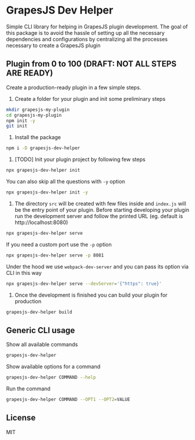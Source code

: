 # GrapesJS Dev Helper

Simple CLI library for helping in GrapesJS plugin development.
The goal of this package is to avoid the hassle of setting up all the necessary dependencies and configurations by centralizing all the processes necessary to create a GrapesJS plugin





## Plugin from 0 to 100 (DRAFT: NOT ALL STEPS ARE READY)

Create a production-ready plugin in a few simple steps.

1. Create a folder for your plugin and init some preliminary steps

```sh
mkdir grapesjs-my-plugin
cd grapesjs-my-plugin
npm init -y
git init
```

1. Install the package

```sh
npm i -D grapesjs-dev-helper
```

1. [TODO] Init your plugin project by following few steps

```sh
npx grapesjs-dev-helper init
```

You can also skip all the questions with `-y` option

```sh
npx grapesjs-dev-helper init -y
```

1. The directory `src` will be created with few files inside and `index.js` will be the entry point of your plugin. Before starting developing your plugin run the development server and follow the printed URL (eg. default is http://localhost:8080)

```sh
npx grapesjs-dev-helper serve
```

If you need a custom port use the `-p` option

```sh
npx grapesjs-dev-helper serve -p 8081
```

Under the hood we use `webpack-dev-server` and you can pass its option via CLI in this way

```sh
npx grapesjs-dev-helper serve --devServer='{"https": true}'
```

1. Once the development is finished you can build your plugin for production

```sh
grapesjs-dev-helper build
```





## Generic CLI usage

Show all available commands

```sh
grapesjs-dev-helper
```

Show available options for a command

```sh
grapesjs-dev-helper COMMAND --help
```

Run the command

```sh
grapesjs-dev-helper COMMAND --OPT1 --OPT2=VALUE
```





## License

MIT
